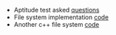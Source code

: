 - Aptitude test asked [questions](https://q4interview.com/commvault/written-round-questions-with-answer/3)
- File system implementation [code](https://leetcode.libaoj.in/design-in-memory-file-system.html)
- Another c++ file system [code](https://grandyang.com/leetcode/588/)